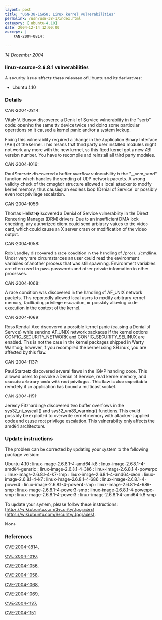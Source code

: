 ```yaml
---
layout: post
title: "USN-38-1&#58; Linux kernel vulnerabilities"
permalink: /usn/usn-38-1/index.html
category: [ ubuntu-4.10]
date: 2004-12-14 12:00:00
excerpt: |
    CAN-2004-0814:
    
--- 
```

 
 

*14 December 2004*

### linux-source-2.6.8.1 vulnerabilities

A security issue affects these releases of Ubuntu and its derivatives:

* Ubuntu 4.10

### Details

CAN-2004-0814:

 Vitaly V. Bursov discovered a Denial of Service vulnerability in the &quot;serio&quot; code; opening the same tty device twice and doing some particular operations on it caused a kernel panic and/or a system lockup. 

 Fixing this vulnerability required a change in the Application Binary Interface (ABI) of the kernel. This means that third party user installed modules might not work any more with the new kernel, so this fixed kernel got a new ABI version number. You have to recompile and reinstall all third party modules.

CAN-2004-1016:

 Paul Starzetz discovered a buffer overflow vulnerability in the &quot;__scm_send&quot; function which handles the sending of UDP network packets. A wrong validity check of the cmsghdr structure allowed a local attacker to modify kernel memory, thus causing an endless loop (Denial of Service) or possibly even root privilege escalation.

CAN-2004-1056:

 Thomas Hellstr�iscovered a Denial of Service vulnerability in the Direct Rendering Manager (DRM) drivers. Due to an insufficient DMA lock checking, any authorized client could send arbitrary values to the video card, which could cause an X server crash or modification of the video output.

CAN-2004-1058:

 Rob Landley discovered a race condition in the handling of /proc/.../cmdline. Under very rare circumstances an user could read the environment variables of another process that was still spawning. Environment variables are often used to pass passwords and other private information to other processes.

CAN-2004-1068:

 A race condition was discovered in the handling of AF_UNIX network packets. This reportedly allowed local users to modify arbitrary kernel memory, facilitating privilege escalation, or possibly allowing code execution in the context of the kernel.

CAN-2004-1069:

 Ross Kendall Axe discovered a possible kernel panic (causing a Denial of Service) while sending AF_UNIX network packages if the kernel options CONFIG_SECURITY_NETWORK and CONFIG_SECURITY_SELINUX are enabled. This is not the case in the kernel packages shipped in Warty Warthog; however, if you recompiled the kernel using SELinux, you are affected by this flaw.

CAN-2004-1137:

 Paul Starzetz discovered several flaws in the IGMP handling code. This allowed users to provoke a Denial of Service, read kernel memory, and execute arbitrary code with root privileges. This flaw is also exploitable remotely if an application has bound a multicast socket.

CAN-2004-1151:

 Jeremy Fitzhardinge discovered two buffer overflows in the sys32_ni_syscall() and sys32_vm86_warning() functions. This could possibly be exploited to overwrite kernel memory with attacker-supplied code and cause root privilege escalation. This vulnerability only affects the amd64 architecture.

### Update instructions

The problem can be corrected by updating your system to the following package version:

Ubuntu 4.10
 : linux-image-2.6.8.1-4-amd64-k8 
 : linux-image-2.6.8.1-4-amd64-generic 
 : linux-image-2.6.8.1-4-386 
 : linux-image-2.6.8.1-4-powerpc 
 : linux-image-2.6.8.1-4-k7-smp 
 : linux-image-2.6.8.1-4-amd64-xeon 
 : linux-image-2.6.8.1-4-k7 
 : linux-image-2.6.8.1-4-686 
 : linux-image-2.6.8.1-4-power4 
 : linux-image-2.6.8.1-4-power4-smp 
 : linux-image-2.6.8.1-4-686-smp 
 : linux-image-2.6.8.1-4-power3-smp 
 : linux-image-2.6.8.1-4-powerpc-smp 
 : linux-image-2.6.8.1-4-power3 
 : linux-image-2.6.8.1-4-amd64-k8-smp 

To update your system, please follow these instructions: [https://wiki.ubuntu.com/Security/Upgrades](https://wiki.ubuntu.com/Security/Upgrades).

None

### References

 
 [CVE-2004-0814](http://people.ubuntu.com/~ubuntu-security/cve/CVE-2004-0814), 

 [CVE-2004-1016](http://people.ubuntu.com/~ubuntu-security/cve/CVE-2004-1016), 

 [CVE-2004-1056](http://people.ubuntu.com/~ubuntu-security/cve/CVE-2004-1056), 

 [CVE-2004-1058](http://people.ubuntu.com/~ubuntu-security/cve/CVE-2004-1058), 

 [CVE-2004-1068](http://people.ubuntu.com/~ubuntu-security/cve/CVE-2004-1068), 

 [CVE-2004-1069](http://people.ubuntu.com/~ubuntu-security/cve/CVE-2004-1069), 

 [CVE-2004-1137](http://people.ubuntu.com/~ubuntu-security/cve/CVE-2004-1137), 

 [CVE-2004-1151](http://people.ubuntu.com/~ubuntu-security/cve/CVE-2004-1151)
 


